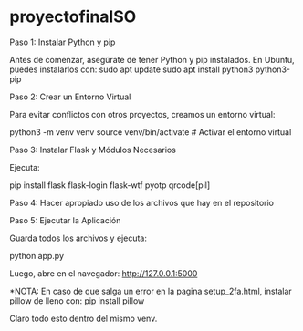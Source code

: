 # proyectofinalSO

Paso 1: Instalar Python y pip

Antes de comenzar, asegúrate de tener Python y pip instalados. En Ubuntu, puedes instalarlos con:
          sudo apt update
        sudo apt install python3 python3-pip

Paso 2: Crear un Entorno Virtual

Para evitar conflictos con otros proyectos, creamos un entorno virtual:

   python3 -m venv venv
  source venv/bin/activate  # Activar el entorno virtual

Paso 3: Instalar Flask y Módulos Necesarios

Ejecuta:

  pip install flask flask-login flask-wtf pyotp qrcode[pil]

Paso 4: Hacer apropiado uso de los archivos que hay en el repositorio

Paso 5: Ejecutar la Aplicación

Guarda todos los archivos y ejecuta:

  python app.py

Luego, abre en el navegador:
    http://127.0.0.1:5000
    
*NOTA: En caso de que salga un error en la pagina setup_2fa.html, instalar pillow de lleno con:
    pip install pillow

Claro todo esto dentro del mismo venv.
